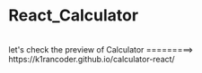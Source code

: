 # React_Calculator
<br>
let's check the preview of Calculator =========> https://k1rancoder.github.io/calculator-react/
